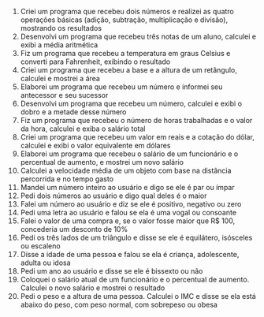 1.	Criei um programa que recebeu dois números e realizei as quatro operações básicas (adição, subtração, multiplicação e divisão), mostrando os resultados
2.	Desenvolvi um programa que recebeu três notas de um aluno, calculei e exibi a média aritmética
3.	Fiz um programa que recebeu a temperatura em graus Celsius e converti para Fahrenheit, exibindo o resultado
4.	Criei um programa que recebeu a base e a altura de um retângulo, calculei e mostrei a área
5.	Elaborei um programa que recebeu um número e informei seu antecessor e seu sucessor
6.	Desenvolvi um programa que recebeu um número, calculei e exibi o dobro e a metade desse número
7.	Fiz um programa que recebeu o número de horas trabalhadas e o valor da hora, calculei e exiba o salário total
8.	Criei um programa que recebeu um valor em reais e a cotação do dólar, calculei e exibi o valor equivalente em dólares
9.	Elaborei um programa que recebeu o salário de um funcionário e o percentual de aumento, e mostrei um novo salário
10.	Calculei a velocidade média de um objeto com base na distância percorrida e no tempo gasto
11. Mandei um número inteiro ao usuário e digo se ele é par ou ímpar
12. Pedi dois números ao usuário e digo qual deles é o maior
13. Falei um número ao usuário e diz se ele é positivo, negativo ou zero
14. Pedi uma letra ao usuário e falou se ela é uma vogal ou consoante
15. Falei o valor de uma compra e, se o valor fosse maior que R$ 100, concederia um desconto de 10%
16. Pedi os três lados de um triângulo e disse se ele é equilátero, isósceles ou escaleno
17. Disse a idade de uma pessoa e falou se ela é criança, adolescente, adulta ou idosa
18. Pedi um ano ao usuário e disse se ele é bissexto ou não
19. Coloquei o salário atual de um funcionário e o percentual de aumento. Calculei o novo salário e mostrei o resultado
20. Pedi o peso e a altura de uma pessoa. Calculei o IMC e disse se ela está abaixo do peso, com peso normal, com sobrepeso ou obesa
